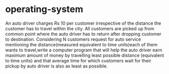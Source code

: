 # operating-system
An auto driver charges Rs 10 per customer irrespective of the distance the customer has to travel within the city. All customers are picked up from common point where the auto driver has to return after dropping customer to destination. Considering N customers request for auto service mentioning the distance(measured equivalent to time units)each of them wants to travel,write a computer program that will help the auto driver earn maximum amount of money by travelling least possible distance (equivalent to time units) and that average time for which customers wait for their pickup by auto driver is also as least as possible.
